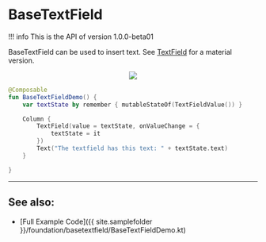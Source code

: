 # BaseTextField

!!! info
    This is the API of version 1.0.0-beta01

BaseTextField can be used to insert text. See [TextField](../material/textfield.md) for a material version.

<p align="center">
  <img src ="{{ site.images }}/foundation/basetextfield/basetextfield.png"  />
</p>

```kotlin
@Composable
fun BaseTextFieldDemo() {
    var textState by remember { mutableStateOf(TextFieldValue()) }

    Column {
        TextField(value = textState, onValueChange = {
            textState = it
        })
        Text("The textfield has this text: " + textState.text)
    }

}
```

-------------
## See also:
* [Full Example Code]({{ site.samplefolder }}/foundation/basetextfield/BaseTextFieldDemo.kt)
